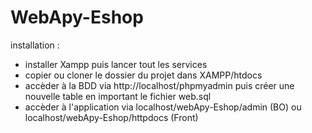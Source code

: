 # WebApy-Eshop

installation : 

- installer Xampp puis lancer tout les services
- copier ou cloner le dossier du projet dans XAMPP/htdocs
- accèder à la BDD via http://localhost/phpmyadmin puis créer une nouvelle table en important le fichier web.sql
- accèder à l'application via localhost/webApy-Eshop/admin (BO) ou localhost/webApy-Eshop/httpdocs (Front)
